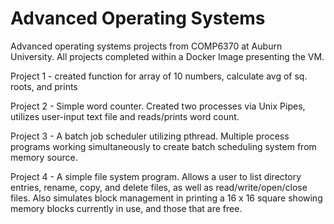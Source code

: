 # Advanced Operating Systems
Advanced operating systems projects from COMP6370 at Auburn University. All projects completed within a Docker Image presenting the VM. 

Project 1 - created function for array of 10 numbers, calculate avg of sq. roots, and prints

Project 2 - Simple word counter. Created two processes via Unix Pipes, utilizes user-input text file and reads/prints word count. 

Project 3 - A batch job scheduler utilizing pthread. Multiple process programs working simultaneously to create batch scheduling system from memory source. 

Project 4 - A simple file system program. Allows a user to list directory entries, rename, copy, and delete files, as well as read/write/open/close files. Also simulates block management in printing a 16 x 16 square showing memory blocks
currently in use, and those that are free.


